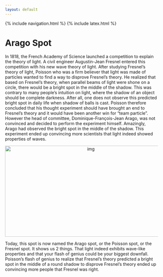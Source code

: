 ```yaml
---
layout: default
---
```


{% include navigation.html %}
{% include latex.html %}

# Arago Spot

In 1818, the French Academy of Science launched a competition to explain the theory of light. A civil engineer Augustin-Jean Fresnel entered this competition with his new wave theory of light. After studying Fresnel’s theory of light, Poisson who was a firm believer that light was made of particles wanted to find a way to disprove Fresnel’s theory. He realized that based on Fresnel’s theory, when parallel beams of light were shone on a circle, there would be a bright spot in the middle of the shadow. This was contrary to many people’s intuition on light, where the shadow of an object should be complete darkness. After all, one does not observe this predicted bright spot in daily life when shadow of balls is cast. Poisson therefore concluded that his thought experiment should have brought an end to Fresnel’s theory and it would have been another win for “team particle”. However the head of committee, Dominique-François-Jean Arago, was not convinced and decided to perform the experiment himself. Amazingly, Arago had observed the bright spot in the middle of the shadow. This experiment ended up convincing more scientists that light indeed showed properties of waves.

<p align="center"><img src="https://upload.wikimedia.org/wikipedia/commons/1/1f/Poissonspot_setup_treisinger.jpg" alt="img" width="550" height="300"/></p>

Today, this spot is now named the Arago spot, or the Poisson spot, or the Fresnel spot. It shows us 2 things. That light indeed exhibits wave-like properties and that your flash of genius could be your biggest downfall. Poisson’s flash of genius to realize that Fresnel’s theory predicted a bright spot in the middle of a round shadow to disprove Fresnel’s theory ended up convincing more people that Fresnel was right.
